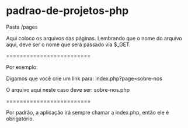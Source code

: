 padrao-de-projetos-php
======================

Pasta /pages

Aqui coloco os arquivos das páginas.
Lembrando que o nome do arquivo aqui, deve ser o nome que será passado via $_GET.


=========================

Por exemplo:

Digamos que você crie um link para:
index.php?page=sobre-nos

O arquivo aqui neste caso deve ser:
sobre-nos.php

=========================

Por padrão, a aplicação irá sempre chamar a index.php, então ele é obrigatório.
